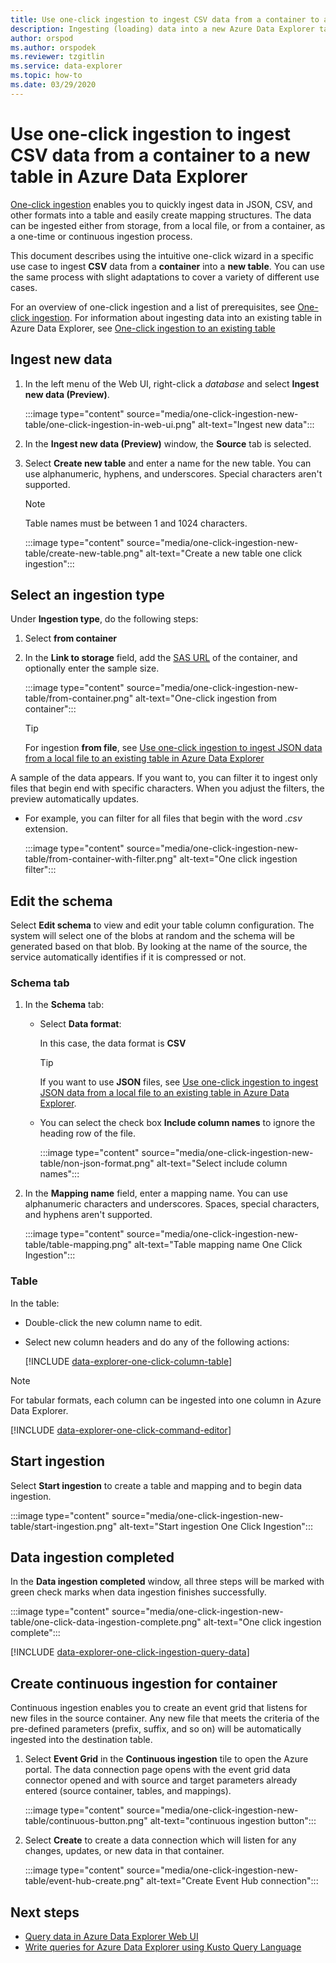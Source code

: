 ```yaml
---
title: Use one-click ingestion to ingest CSV data from a container to a new table in Azure Data Explorer
description: Ingesting (loading) data into a new Azure Data Explorer table simply, using one-click ingestion.
author: orspod
ms.author: orspodek
ms.reviewer: tzgitlin
ms.service: data-explorer
ms.topic: how-to
ms.date: 03/29/2020
---
```


# Use one-click ingestion to ingest CSV data from a container to a new table in Azure Data Explorer

[One-click ingestion](ingest-data-one-click.md) enables you to quickly ingest data in JSON, CSV, and other formats into a table and easily create mapping structures. The data can be ingested either from storage, from a local file, or from a container, as a one-time or continuous ingestion process.  

This document describes using the intuitive one-click wizard in a specific use case to ingest **CSV** data from a **container** into a **new table**. You can use the same process with slight adaptations to cover a variety of different use cases.

For an overview of one-click ingestion and a list of prerequisites, see [One-click ingestion](ingest-data-one-click.md).
For information about ingesting data into an existing table in Azure Data Explorer, see [One-click ingestion to an existing table](one-click-ingestion-existing-table.md)

## Ingest new data

1. In the left menu of the Web UI, right-click a *database* and select **Ingest new data (Preview)**.

    :::image type="content" source="media/one-click-ingestion-new-table/one-click-ingestion-in-web-ui.png" alt-text="Ingest new data":::

1. In the **Ingest new data (Preview)** window, the **Source** tab is selected. 

1. Select **Create new table** and enter a name for the new table. You can use alphanumeric, hyphens, and underscores. Special characters aren't supported.

    > [!NOTE]
    > Table names must be between 1 and 1024 characters.

    :::image type="content" source="media/one-click-ingestion-new-table/create-new-table.png" alt-text="Create a new table one click ingestion":::

## Select an ingestion type

Under **Ingestion type**, do the following steps:
   
  1. Select **from container** 
  1. In the **Link to storage** field, add the [SAS URL](/azure/vs-azure-tools-storage-explorer-blobs#get-the-sas-for-a-blob-container) of the container, and optionally enter the sample size.

      :::image type="content" source="media/one-click-ingestion-new-table/from-container.png" alt-text="One-click ingestion from container":::

     > [!TIP] 
     > For ingestion **from file**, see [Use one-click ingestion to ingest JSON data from a local file to an existing table in Azure Data Explorer](one-click-ingestion-existing-table.md#select-an-ingestion-type)

A sample of the data appears. If you want to, you can filter it to ingest only files that begin end with specific characters. When you adjust the filters, the preview automatically updates.
  
 * For example, you can filter for all files that begin with the word *.csv* extension.

    :::image type="content" source="media/one-click-ingestion-new-table/from-container-with-filter.png" alt-text="One click ingestion filter":::
  
## Edit the schema

Select **Edit schema** to view and edit your table column configuration. The system will select one of the blobs at random and the schema will be generated based on that blob. By looking at the name of the source, the service automatically identifies if it is compressed or not.

### Schema tab

1. In the **Schema** tab:

    * Select **Data format**:

        In this case, the data format is **CSV**

        > [!TIP]
        > If you want to use **JSON** files, see [Use one-click ingestion to ingest JSON data from a local file to an existing table in Azure Data Explorer](one-click-ingestion-existing-table.md#edit-the-schema).

    * You can select the check box **Include column names** to ignore the heading row of the file.

        :::image type="content" source="media/one-click-ingestion-new-table/non-json-format.png" alt-text="Select include column names":::

1. In the **Mapping name** field, enter a mapping name. You can use alphanumeric characters and underscores. Spaces, special characters, and hyphens aren't supported.

    :::image type="content" source="media/one-click-ingestion-new-table/table-mapping.png" alt-text="Table mapping name One Click Ingestion":::

### Table

In the table: 
 * Double-click the new column name to edit.
 * Select new column headers and do any of the following actions:

    [!INCLUDE [data-explorer-one-click-column-table](includes/data-explorer-one-click-column-table.md)]

  > [!NOTE]
  > For tabular formats, each column can be ingested into one column in Azure Data Explorer.

[!INCLUDE [data-explorer-one-click-command-editor](includes/data-explorer-one-click-command-editor.md)]

## Start ingestion

Select **Start ingestion** to create a table and mapping and to begin data ingestion.

:::image type="content" source="media/one-click-ingestion-new-table/start-ingestion.png" alt-text="Start ingestion One Click Ingestion":::

## Data ingestion completed

In the **Data ingestion completed** window, all three steps will be marked with green check marks when data ingestion finishes successfully.

:::image type="content" source="media/one-click-ingestion-new-table/one-click-data-ingestion-complete.png" alt-text="One click ingestion complete"::: 

[!INCLUDE [data-explorer-one-click-ingestion-query-data](includes/data-explorer-one-click-ingestion-query-data.md)]

## Create continuous ingestion for container

Continuous ingestion enables you to create an event grid that listens for new files in the source container. Any new file that meets the criteria of the pre-defined parameters (prefix, suffix, and so on) will be automatically ingested into the destination table. 

1. Select **Event Grid** in the **Continuous ingestion** tile to open the Azure portal. The data connection page opens with the event grid data connector opened and with source and target parameters already entered (source container, tables, and mappings).
    
    :::image type="content" source="media/one-click-ingestion-new-table/continuous-button.png" alt-text="continuous ingestion button":::

1. Select **Create** to create a data connection which will listen for any changes, updates, or new data in that container. 

    :::image type="content" source="media/one-click-ingestion-new-table/event-hub-create.png" alt-text="Create Event Hub connection":::

## Next steps

* [Query data in Azure Data Explorer Web UI](web-query-data.md)
* [Write queries for Azure Data Explorer using Kusto Query Language](write-queries.md)
